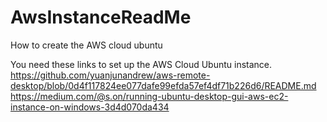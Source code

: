 # AwsInstanceReadMe
How to create the AWS cloud ubuntu 



You need these links to set up the AWS Cloud Ubuntu instance.
https://github.com/yuanjunandrew/aws-remote-desktop/blob/0d4f117824ee077dafe99efda57ef4df71b226d6/README.md
https://medium.com/@s.on/running-ubuntu-desktop-gui-aws-ec2-instance-on-windows-3d4d070da434
